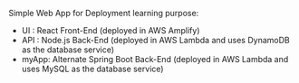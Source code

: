 Simple Web App for Deployment learning purpose:

- UI : React Front-End (deployed in AWS Amplify)
- API : Node.js Back-End (deployed in AWS Lambda and uses DynamoDB as the database service)
- myApp: Alternate Spring Boot Back-End (deployed in AWS Lambda and uses MySQL as the database service)
